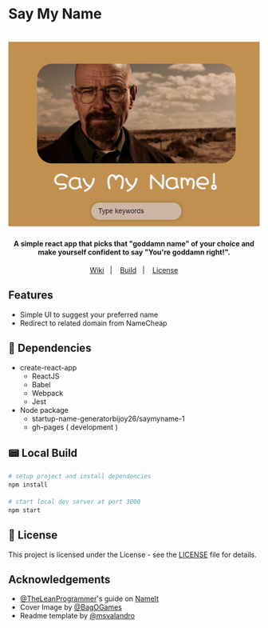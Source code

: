 # Say My Name

<h1 align="center">
    <img alt="Breaking Bad" src="assets\header.png" width="600px" />
    <br>
</h1>

<h4 align="center">
  A simple react app that picks that "goddamn name" of your choice and make yourself confident to say "You're goddamn right!". 
</h4>

<p align="center">
  <a href="https://github.com/bijoy26/say-my-name/wiki">Wiki</a>&nbsp;&nbsp;&nbsp;|&nbsp;&nbsp;&nbsp;
  <a href="#">Build</a>&nbsp;&nbsp;&nbsp;|&nbsp;&nbsp;&nbsp;
  <a href="https://github.com/bijoy26/say-my-name/blob/master/LICENSE">License</a>
</p>

## Features

-   Simple UI to suggest your preferred name
-   Redirect to related domain from NameCheap

## :space_invader: Dependencies

-   create-react-app
    -   ReactJS
    -   Babel
    -   Webpack
    -   Jest
-   Node package
    -   startup-name-generatorbijoy26/saymyname-1
    -   gh-pages ( development )

## :pager: Local Build

```sh
# setup project and install dependencies
npm install

# start local dev server at port 3000
npm start
```

## :memo: License

This project is licensed under the <To-Be-Added> License - see the [LICENSE](#) file for details.

## Acknowledgements

-   [@TheLeanProgrammer](https://github.com/TheLeanProgrammer)'s guide on [NameIt](https://github.com/TheLeanProgrammer/nameit)
-   Cover Image by [@BagOGames](https://www.flickr.com/photos/bagogames)
-   Readme template by [@msvalandro](https://github.com/msvalandro/saymyname)
